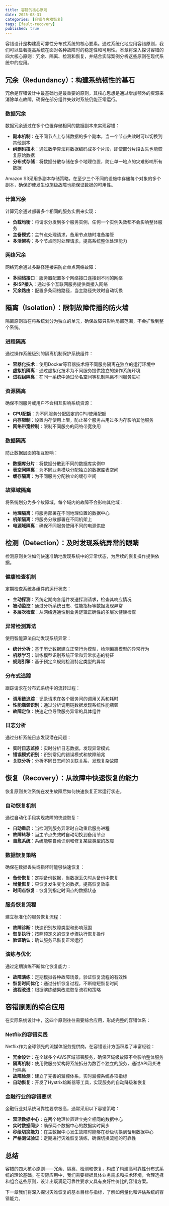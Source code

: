 ```yaml
---
title: 容错的核心原则
date: 2025-08-31
categories: [容错与灾难恢复]
tags: [fault-recovery]
published: true
---
```


容错设计是构建高可靠性分布式系统的核心要素。通过系统化地应用容错原则，我们可以显著提高系统在面对各种故障时的稳定性和可用性。本章将深入探讨容错的四大核心原则：冗余、隔离、检测和恢复，并结合实际案例分析这些原则在现代系统中的应用。

## 冗余（Redundancy）：构建系统韧性的基石

冗余是容错设计中最基础也是最重要的原则，其核心思想是通过增加额外的资源来消除单点故障，确保在部分组件失效时系统仍能正常运行。

### 数据冗余
数据冗余通过在多个位置存储相同的数据副本来实现容错：
- **副本机制**：在不同节点上存储数据的多个副本，当一个节点失效时可以切换到其他副本
- **纠删码技术**：通过数学算法将数据编码成多个片段，即使部分片段丢失也能恢复原始数据
- **分布式存储**：将数据分散存储在多个地理位置，防止单一地点的灾难影响所有数据

Amazon S3采用多副本存储策略，在至少三个不同的设施中存储每个对象的多个副本，确保即使发生设施级故障也能保证数据的可用性。

### 计算冗余
计算冗余通过部署多个相同的服务实例来实现：
- **负载均衡**：将请求分发到多个服务实例，任何一个实例失效都不会影响整体服务
- **主备模式**：主节点处理请求，备用节点随时准备接管
- **多活架构**：多个节点同时处理请求，提高系统整体处理能力

### 网络冗余
网络冗余通过多路径连接来防止单点网络故障：
- **多网络接口**：服务器配置多个网络接口连接到不同的网络
- **多ISP接入**：通过多个互联网服务提供商接入网络
- **冗余路由**：配置多条网络路径，当主路径失效时自动切换

## 隔离（Isolation）：限制故障传播的防火墙

隔离原则旨在将系统划分为独立的单元，确保故障只影响局部范围，不会扩散到整个系统。

### 进程隔离
通过操作系统级别的隔离机制保护系统组件：
- **容器化技术**：使用Docker等容器技术将不同服务隔离在独立的运行环境中
- **虚拟机隔离**：通过虚拟化技术为不同服务提供独立的操作系统环境
- **进程组隔离**：在同一系统中通过命名空间等机制隔离不同服务进程

### 资源隔离
确保不同服务或用户不会相互影响系统资源：
- **CPU配额**：为不同服务分配固定的CPU使用配额
- **内存限制**：设置内存使用上限，防止某个服务占用过多内存影响其他服务
- **网络带宽控制**：限制不同服务的网络带宽使用

### 数据隔离
防止数据层面的相互影响：
- **数据库分片**：将数据分散到不同的数据库实例中
- **表空间隔离**：为不同业务模块分配独立的数据库表空间
- **缓存隔离**：为不同服务分配独立的缓存空间

### 故障域隔离
将系统划分为多个故障域，每个域内的故障不会影响其他域：
- **地理隔离**：将服务部署在不同地理位置的数据中心
- **机架隔离**：将服务分散部署在不同机架上
- **电源域隔离**：确保不同服务使用不同的电源供应

## 检测（Detection）：及时发现系统异常的眼睛

检测原则关注如何快速准确地发现系统中的异常状态，为后续的恢复操作提供依据。

### 健康检查机制
定期检查系统各组件的运行状态：
- **主动探测**：系统定期向各组件发送探测请求，检查其响应情况
- **被动监控**：通过分析系统日志、性能指标等数据发现异常
- **多层次检查**：从网络连通性到业务逻辑正确性的多层次健康检查

### 异常检测算法
使用智能算法自动发现系统异常：
- **统计分析**：基于历史数据建立正常行为模型，检测偏离模型的异常行为
- **机器学习**：训练模型识别系统正常和异常状态的特征
- **规则引擎**：基于预定义规则检测特定类型的异常

### 分布式追踪
跟踪请求在分布式系统中的流转过程：
- **调用链追踪**：记录请求在各个服务间的调用关系和耗时
- **性能瓶颈识别**：通过分析调用链数据发现系统性能瓶颈
- **故障定位**：快速定位导致服务异常的具体组件

### 日志分析
通过分析系统日志发现潜在问题：
- **实时日志监控**：实时分析日志数据，发现异常模式
- **错误模式识别**：识别常见的错误模式和故障前兆
- **关联分析**：分析不同日志间的关联关系，发现复杂故障

## 恢复（Recovery）：从故障中快速恢复的能力

恢复原则关注系统在发生故障后如何快速恢复正常运行状态。

### 自动恢复机制
通过自动化手段实现故障的快速恢复：
- **自动重启**：当检测到服务异常时自动重启服务进程
- **故障转移**：当主节点失效时自动切换到备用节点
- **自愈系统**：系统能够自动识别和修复某些类型的故障

### 数据恢复策略
确保在数据丢失或损坏时能够快速恢复：
- **备份恢复**：定期备份数据，当数据丢失时从备份中恢复
- **增量恢复**：只恢复发生变化的数据，提高恢复效率
- **时间点恢复**：恢复到指定时间点的数据状态

### 服务恢复流程
建立标准化的服务恢复流程：
- **故障诊断**：快速识别故障类型和影响范围
- **恢复执行**：按照预定义的恢复步骤执行恢复操作
- **验证确认**：确认服务已恢复正常运行

### 演练与优化
通过定期演练不断优化恢复能力：
- **故障演练**：定期模拟各种故障场景，验证恢复流程的有效性
- **恢复时间优化**：通过分析恢复过程，不断缩短恢复时间
- **流程改进**：根据演练结果改进恢复流程和策略

## 容错原则的综合应用

在实际系统设计中，这四个原则往往需要综合应用，形成完整的容错体系：

### Netflix的容错实践
Netflix作为全球领先的流媒体服务提供商，在容错设计方面积累了丰富经验：
- **冗余设计**：在全球多个AWS区域部署服务，确保区域级故障不会影响整体服务
- **隔离机制**：使用微服务架构将系统拆分为数百个独立的服务，通过API网关进行隔离
- **故障检测**：建立了完善的监控体系，实时监控系统各项指标
- **自动恢复**：开发了Hystrix熔断器等工具，实现服务的自动降级和恢复

### 金融行业的容错要求
金融行业对系统可靠性要求极高，通常采用以下容错策略：
- **双活数据中心**：在两个地理位置建立完全相同的数据中心
- **实时数据同步**：确保两个数据中心的数据实时同步
- **秒级切换能力**：在主数据中心发生故障时能够在秒级切换到备用数据中心
- **严格测试验证**：定期进行灾难恢复演练，确保切换流程的可靠性

## 总结

容错的四大核心原则——冗余、隔离、检测和恢复，构成了构建高可靠性分布式系统的理论基础。在实际应用中，我们需要根据具体业务需求和技术环境，合理选择和组合这些原则，设计出既满足可靠性要求又具有良好性价比的容错方案。

下一章我们将深入探讨灾难恢复的基本目标与指标，了解如何量化和评估系统的容错能力。